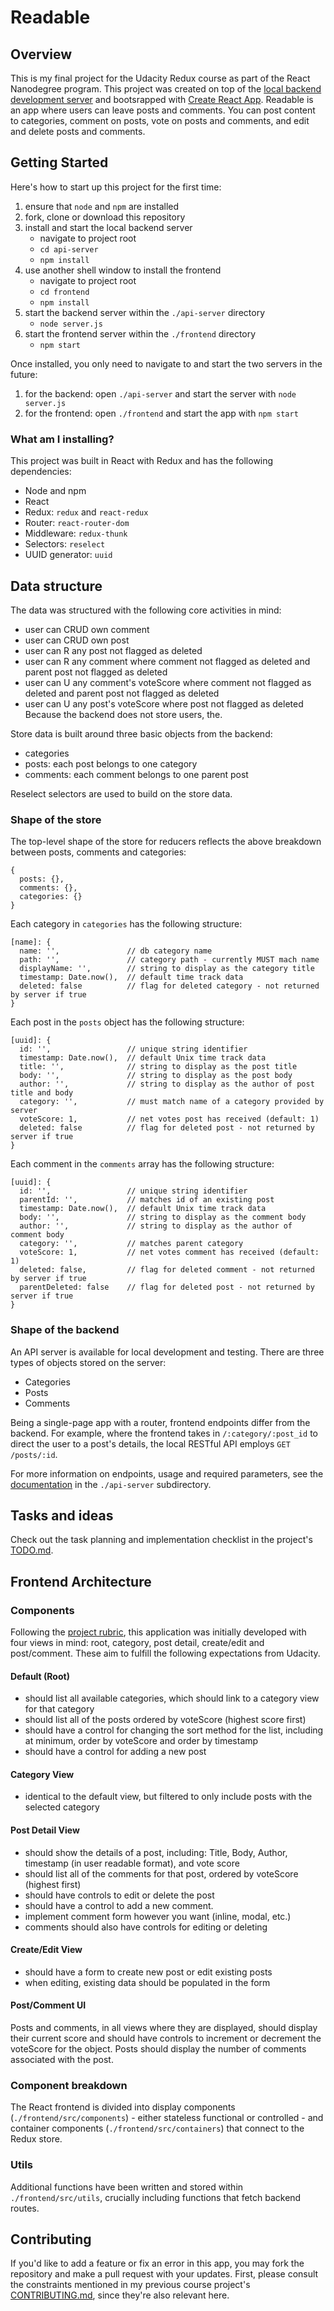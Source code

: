 # Readable

## Overview
This is my final project for the Udacity Redux course as part of the React Nanodegree program. This project was created on top of the [local backend development server](https://github.com/udacity/reactnd-project-readable-starter) and bootsrapped with [Create React App](https://github.com/facebookincubator/create-react-app). Readable is an app where users can leave posts and comments. You can post content to categories, comment on posts, vote on posts and comments, and edit and delete posts and comments.

## Getting Started
Here's how to start up this project for the first time:
1. ensure that `node` and `npm` are installed
2. fork, clone or download this repository
3. install and start the local backend server
    - navigate to project root
    - `cd api-server`
    - `npm install`
4. use another shell window to install the frontend
    - navigate to project root
    - `cd frontend`
    - `npm install`
5. start the backend server within the `./api-server` directory
    - `node server.js`
6. start the frontend server within the `./frontend` directory
    - `npm start`

Once installed, you only need to navigate to and start the two servers in the future:
1. for the backend: open `./api-server` and start the server with `node server.js`
2. for the frontend: open `./frontend` and start the app with `npm start`

### What am I installing?
This project was built in React with Redux and has the following dependencies:
- Node and npm
- React
- Redux: `redux` and `react-redux`
- Router: `react-router-dom`
- Middleware: `redux-thunk`
- Selectors: `reselect`
- UUID generator: `uuid`

## Data structure
The data was structured with the following core activities in mind:
- user can CRUD own comment
- user can CRUD own post
- user can R any post not flagged as deleted
- user can R any comment where comment not flagged as deleted and parent post not flagged as deleted
- user can U any comment's voteScore where comment not flagged as deleted and parent post not flagged as deleted
- user can U any post's voteScore where post not flagged as deleted
Because the backend does not store users, the.

Store data is built around three basic objects from the backend:
- categories
- posts: each post belongs to one category
- comments: each comment belongs to one parent post

Reselect selectors are used to build on the store data.

### Shape of the store
The top-level shape of the store for reducers reflects the above breakdown between posts, comments and categories:
```
{
  posts: {},
  comments: {},
  categories: {}
}
```

Each category in `categories` has the following structure:
```
[name]: {
  name: '',               // db category name
  path: '',               // category path - currently MUST mach name
  displayName: '',        // string to display as the category title
  timestamp: Date.now(),  // default time track data
  deleted: false          // flag for deleted category - not returned by server if true
}
```

Each post in the `posts` object has the following structure:
```
[uuid]: {
  id: '',                 // unique string identifier
  timestamp: Date.now(),  // default Unix time track data
  title: '',              // string to display as the post title
  body: '',               // string to display as the post body
  author: '',             // string to display as the author of post title and body
  category: '',           // must match name of a category provided by server
  voteScore: 1,           // net votes post has received (default: 1)
  deleted: false          // flag for deleted post - not returned by server if true
}
```

Each comment in the `comments` array has the following structure:
```
[uuid]: {
  id: '',                 // unique string identifier
  parentId: '',           // matches id of an existing post
  timestamp: Date.now(),  // default Unix time track data
  body: '',               // string to display as the comment body
  author: '',             // string to display as the author of comment body
  category: '',           // matches parent category
  voteScore: 1,           // net votes comment has received (default: 1)
  deleted: false,         // flag for deleted comment - not returned by server if true
  parentDeleted: false    // flag for deleted post - not returned by server if true
}
```

### Shape of the backend
An API server is available for local development and testing. There are three types of objects stored on the server:
- Categories
- Posts
- Comments

Being a single-page app with a router, frontend endpoints differ from the backend. For example, where the frontend takes in `/:category/:post_id` to direct the user to a post's details, the local RESTful API employs `GET /posts/:id`.

For more information on endpoints, usage and required parameters, see the [documentation](https://github.com/Botmasher/reactnd-readable/blob/master/api-server/README.md) in the `./api-server` subdirectory.

## Tasks and ideas
Check out the task planning and implementation checklist in the project's [TODO.md](https://github.com/Botmasher/reactnd-readable/blob/master/frontend/TODO.md).

## Frontend Architecture

### Components
Following the [project rubric](https://review.udacity.com/#!/rubrics/1017/view), this application was initially developed with four views in mind: root, category, post detail, create/edit and post/comment. These aim to fulfill the following expectations from Udacity.

#### Default (Root)
- should list all available categories, which should link to a category view for that category
- should list all of the posts ordered by voteScore (highest score first)
- should have a control for changing the sort method for the list, including at minimum, order by voteScore and order by timestamp
- should have a control for adding a new post

#### Category View
- identical to the default view, but filtered to only include posts with the selected category

#### Post Detail View
- should show the details of a post, including: Title, Body, Author, timestamp (in user readable format), and vote score
- should list all of the comments for that post, ordered by voteScore (highest first)
- should have controls to edit or delete the post
- should have a control to add a new comment.
- implement comment form however you want (inline, modal, etc.)
- comments should also have controls for editing or deleting

#### Create/Edit View
- should have a form to create new post or edit existing posts
- when editing, existing data should be populated in the form

#### Post/Comment UI
Posts and comments, in all views where they are displayed, should display their current score and should have controls to increment or decrement the voteScore for the object. Posts should display the number of comments associated with the post.

### Component breakdown
The React frontend is divided into display components (`./frontend/src/components`) - either stateless functional or controlled - and container components (`./frontend/src/containers`) that connect to the Redux store.

### Utils
Additional functions have been written and stored within `./frontend/src/utils`, crucially including functions that fetch backend routes.

## Contributing
If you'd like to add a feature or fix an error in this app, you may fork the repository and make a pull request with your updates. First, please consult the constraints mentioned in my previous course project's [CONTRIBUTING.md](https://github.com/Botmasher/reactnd-myreads/blob/master/CONTRIBUTING.md), since they're also relevant here.
